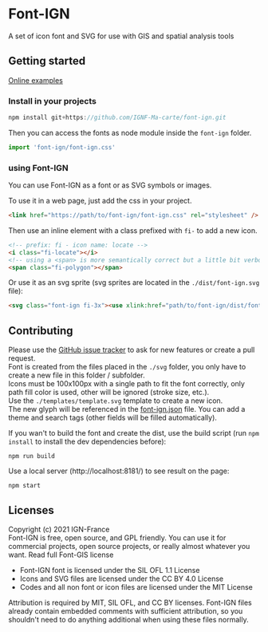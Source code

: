 # Font-IGN
A set of icon font and SVG for use with GIS and spatial analysis tools

## Getting started

[Online examples](https://ignf-ma-carte.github.io/font-ign/)

### Install in your projects

```javascript
npm install git+https://github.com/IGNF-Ma-carte/font-ign.git 
```

Then you can access the fonts as node module inside the `font-ign` folder.
```javascript
import 'font-ign/font-ign.css'
```

### using Font-IGN

You can use Font-IGN as a font or as SVG symbols or images.

To use it in a web page, just add the css in your project.
```html
<link href="https://path/to/font-ign/font-ign.css" rel="stylesheet" />
```
Then use an inline element with a class prefixed with `fi-` to add a new icon.    
```html
<!-- prefix: fi - icon name: locate -->
<i class="fi-locate"></i>
<!-- using a <span> is more semantically correct but a little bit verbose. -->
<span class="fi-polygon"></span>
```
Or use it as an svg sprite (svg sprites are located in the `./dist/font-ign.svg` file):    
```html
<svg class="font-ign fi-3x"><use xlink:href="path/to/font-ign/dist/font-ign.svg#fg-polygon" /></svg>
```

## Contributing

Please use the [GitHub issue tracker](https://github.com/IGNF-Ma-carte/font-ign/issues) to ask for new features 
or create a pull request.    
Font is created from the files placed in the `./svg` folder, you only have to create a new file in this folder / subfolder.    
Icons must be 100x100px with a single path to fit the font correctly, only path fill color is used, other will be ignored (stroke size, etc.).    
Use the `./templates/template.svg` template to create a new icon.  
The new glyph will be referenced in the [font-ign.json]() file. You can add a theme and search tags 
(other fields will be filled automatically).

If you wan't to build the font and create the dist, use the build script (run `npm install` to install the dev dependencies before):
```console
npm run build
```
Use a local server (http://localhost:8181/) to see result on the page:
```console
npm start
```

## Licenses

Copyright (c) 2021 IGN-France   
Font-IGN is free, open source, and GPL friendly. You can use it for commercial projects, open source projects, or really almost whatever you want. Read full Font-GIS license

* Font-IGN font is licensed under the SIL OFL 1.1 License
* Icons and SVG files are licensed under the CC BY 4.0 License
* Codes and all non font or icon files are licensed under the MIT License

Attribution is required by MIT, SIL OFL, and CC BY licenses. Font-IGN files already contain embedded comments with sufficient attribution, so you shouldn't need to do anything additional when using these files normally.
